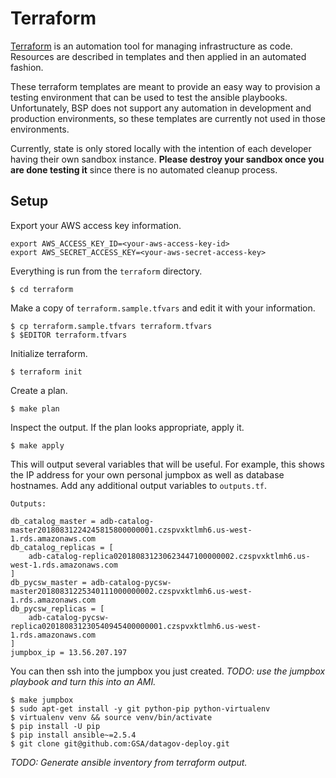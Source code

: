 # Terraform

[Terraform](https://www.terraform.io/) is an automation tool for managing
infrastructure as code. Resources are described in templates and then applied in
an automated fashion.

These terraform templates are meant to provide an easy way to provision
a testing environment that can be used to test the ansible playbooks.
Unfortunately, BSP does not support any automation in development and production
environments, so these templates are currently not used in those environments.

Currently, state is only stored locally with the intention of each developer
having their own sandbox instance. **Please destroy your sandbox once you are
done testing it** since there is no automated cleanup process.


## Setup

Export your AWS access key information.

```shell
export AWS_ACCESS_KEY_ID=<your-aws-access-key-id>
export AWS_SECRET_ACCESS_KEY=<your-aws-secret-access-key>
```

Everything is run from the `terraform` directory.

    $ cd terraform

Make a copy of `terraform.sample.tfvars` and edit it with your information.

    $ cp terraform.sample.tfvars terraform.tfvars
    $ $EDITOR terraform.tfvars

Initialize terraform.

    $ terraform init

Create a plan.

    $ make plan

Inspect the output. If the plan looks appropriate, apply it.

    $ make apply

This will output several variables that will be useful. For example, this shows
the IP address for your own personal jumpbox as well as database hostnames. Add
any additional output variables to `outputs.tf`.

```
Outputs:

db_catalog_master = adb-catalog-master20180831224245815800000001.czspvxktlmh6.us-west-1.rds.amazonaws.com
db_catalog_replicas = [
    adb-catalog-replica020180831230623447100000002.czspvxktlmh6.us-west-1.rds.amazonaws.com
]
db_pycsw_master = adb-catalog-pycsw-master20180831225340111000000002.czspvxktlmh6.us-west-1.rds.amazonaws.com
db_pycsw_replicas = [
    adb-catalog-pycsw-replica020180831230540945400000001.czspvxktlmh6.us-west-1.rds.amazonaws.com
]
jumpbox_ip = 13.56.207.197
```

You can then ssh into the jumpbox you just created. _TODO: use the jumpbox
playbook and turn this into an AMI._

    $ make jumpbox
    $ sudo apt-get install -y git python-pip python-virtualenv
    $ virtualenv venv && source venv/bin/activate
    $ pip install -U pip
    $ pip install ansible~=2.5.4
    $ git clone git@github.com:GSA/datagov-deploy.git

_TODO: Generate ansible inventory from terraform output._
